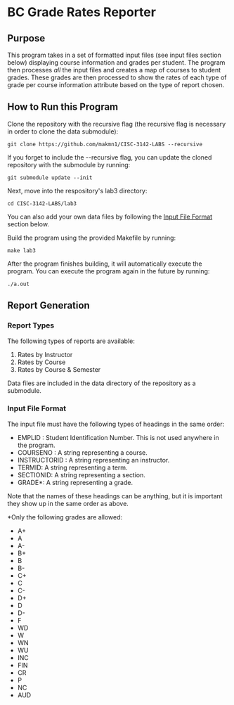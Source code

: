 # BC Grade Rates Reporter

## Purpose

This program takes in a set of formatted input files (see input files section below) 
displaying course information and grades per student. The program then processes *all* the 
input files and creates a map of courses to student grades. These grades are then processed 
to show the rates of each type of grade per course information attribute based on the type 
of report chosen.


## How to Run this Program
Clone the repository with the recursive flag (the recursive flag is necessary in order to clone the data submodule): 

``git clone https://github.com/makmn1/CISC-3142-LABS --recursive``

If you forget to include the --recursive flag, you can update the cloned repository with the submodule by running: 

`git submodule update --init`

Next, move into the respository's lab3 directory:

`cd CISC-3142-LABS/lab3`

You can also add your own data files by following the [Input File Format](https://github.com/makmn1/CISC-3142-LABS/edit/main/lab3/README.md#input-file-format) section below.

Build the program using the provided Makefile by running: 

`make lab3`

After the program finishes building, it will automatically execute the program. 
You can execute the program again in the future by running: 

`./a.out`


## Report Generation
### Report Types
The following types of reports are available:

1. Rates by Instructor
2. Rates by Course
3. Rates by Course & Semester

Data files are included in the data directory of the repository as a submodule.

### Input File Format

The input file must have the following types of headings in the same order:
- EMPLID : Student Identification Number. This is not used anywhere in the program.
- COURSENO : A string representing a course.
- INSTRUCTORID : A string representing an instructor.
- TERMID: A string representing a term.
- SECTIONID: A string representing a section.
- GRADE*: A string representing a grade.

Note that the names of these headings can be anything, but it is important they show up in the same order as above.


*Only the following grades are allowed:
- A+
- A
- A-
- B+
- B
- B-
- C+
- C
- C-
- D+
- D
- D-
- F
- WD
- W
- WN
- WU
- INC
- FIN
- CR
- P
- NC
- AUD
